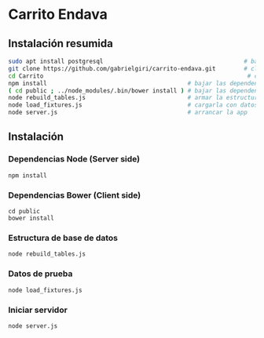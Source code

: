 # Carrito Endava

## Instalación resumida
```sh
sudo apt install postgresql                                        # bajar PostgreSQL
git clone https://github.com/gabrielgiri/carrito-endava.git        # clonar el repo
cd Carrito                                                          # cambiar a la nueva carpeta donde vive el repo local
npm install                                        # bajar las dependencias del back (express y sequelize)
( cd public ; ../node_modules/.bin/bower install ) # bajar las dependencias del front (angular)
node rebuild_tables.js                             # armar la estructura de la BBDD
node load_fixtures.js                              # cargarla con datos
node server.js                                     # arrancar la app
```

## Instalación

### Dependencias Node (Server side)

    npm install

### Dependencias Bower (Client side)

    cd public
    bower install

### Estructura de base de datos

    node rebuild_tables.js

### Datos de prueba

    node load_fixtures.js

### Iniciar servidor

    node server.js

